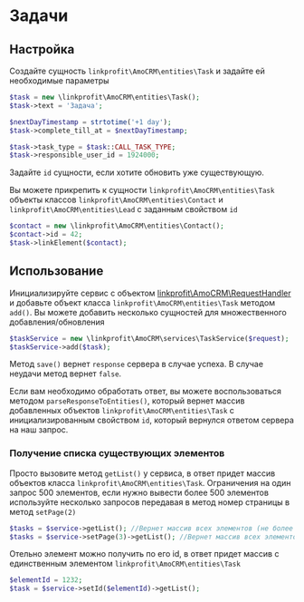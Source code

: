 # Задачи

## Настройка
Создайте сущность `linkprofit\AmoCRM\entities\Task` и задайте ей необходимые параметры

```php
$task = new \linkprofit\AmoCRM\entities\Task();
$task->text = 'Задача';

$nextDayTimestamp = strtotime('+1 day');
$task->complete_till_at = $nextDayTimestamp;

$task->task_type = $task::CALL_TASK_TYPE;
$task->responsible_user_id = 1924000;
```

Задайте `id` сущности, если хотите обновить уже существующую.

Вы можете прикрепить к сущности `linkprofit\AmoCRM\entities\Task` объекты классов `linkprofit\AmoCRM\entities\Contact` и `linkprofit\AmoCRM\entities\Lead` с заданным свойством `id`

```php
$contact = new \linkprofit\AmoCRM\entities\Contact();
$contact->id = 42;
$task->linkElement($contact);
```

## Использование
Инициализируйте сервис с объектом [linkprofit\AmoCRM\RequestHandler](/docs/request.md) и добавьте объект класса `linkprofit\AmoCRM\entities\Task` методом `add()`.
Вы можете добавить несколько сущностей для множественного добавления/обновления

```php
$taskService = new \linkprofit\AmoCRM\services\TaskService($request);
$taskService->add($task);
```

Метод `save()` вернет `response` сервера в случае успеха. В случае неудачи метод вернет `false`.

Если вам необходимо обработать ответ, вы можете воспользоваться методом `parseResponseToEntities()`, который вернет массив добавленных объектов `linkprofit\AmoCRM\entities\Task` с инициализированным свойством `id`, который вернулся ответом сервера на наш запрос.

### Получение списка существующих элементов
Просто вызовите метод `getList()` у сервиса, в ответ придет массив объектов класса `linkprofit\AmoCRM\entities\Task`. Ограничения на один запрос 500 элементов, если нужно вывести более 500 элементов используйте несколько запросов передавая в метод номер страницы в метод `setPage(2)`
```php
$tasks = $service->getList(); //Вернет массив всех элементов (не более 500)
$tasks = $service->setPage(3)->getList(); //Вернет массив всех элементов с 3 страницы
```

Отельно элемент можно получить по его id, в ответ придет массив с единственным элементом `linkprofit\AmoCRM\entities\Task`
```php
$elementId = 1232;
$task = $service->setId($elementId)->getList();